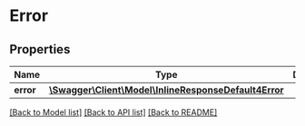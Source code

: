 # Error

## Properties
Name | Type | Description | Notes
------------ | ------------- | ------------- | -------------
**error** | [**\Swagger\Client\Model\InlineResponseDefault4Error**](InlineResponseDefault4Error.md) |  | [optional] 

[[Back to Model list]](../README.md#documentation-for-models) [[Back to API list]](../README.md#documentation-for-api-endpoints) [[Back to README]](../README.md)



